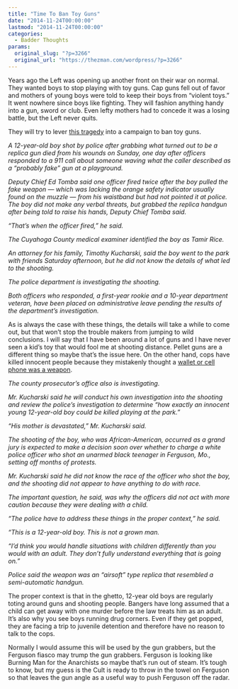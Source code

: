 ```yaml
---
title: "Time To Ban Toy Guns"
date: "2014-11-24T00:00:00"
lastmod: "2014-11-24T00:00:00"
categories:
  - Badder Thoughts
params:
  original_slug: "?p=3266"
  original_url: "https://thezman.com/wordpress/?p=3266"
---
```


Years ago the Left was opening up another front on their war on normal.
They wanted boys to stop playing with toy guns. Cap guns fell out of
favor and mothers of young boys were told to keep their boys from
“violent toys.” It went nowhere since boys like fighting. They will
fashion anything handy into a gun, sword or club. Even lefty mothers had
to concede it was a losing battle, but the Left never quits.

They will try to lever <a
href="http://www.toledoblade.com/State/2014/11/24/Cleveland-boy-with-fake-pistol-killed-by-police.html"
rel="noopener" target="_blank">this tragedy</a> into a campaign to ban
toy guns.

*A 12-year-old boy shot by police after grabbing what turned out to be a
replica gun died from his wounds on Sunday, one day after officers
responded to a 911 call about someone waving what the caller described
as a “probably fake” gun at a playground.*

*Deputy Chief Ed Tomba said one officer fired twice after the boy pulled
the fake weapon — which was lacking the orange safety indicator usually
found on the muzzle — from his waistband but had not pointed it at
police. The boy did not make any verbal threats, but grabbed the replica
handgun after being told to raise his hands, Deputy Chief Tomba said.*

*“That’s when the officer fired,” he said.*

*The Cuyahoga County medical examiner identified the boy as Tamir Rice.*

*An attorney for his family, Timothy Kucharski, said the boy went to the
park with friends Saturday afternoon, but he did not know the details of
what led to the shooting.*

*The police department is investigating the shooting.*

*Both officers who responded, a first-year rookie and a 10-year
department veteran, have been placed on administrative leave pending the
results of the department’s investigation.*

As is always the case with these things, the details will take a while
to come out, but that won’t stop the trouble makers from jumping to wild
conclusions. I will say that I have been around a lot of guns and I have
never seen a kid’s toy that would fool me at shooting distance. Pellet
guns are a different thing so maybe that’s the issue here. On the other
hand, cops have killed innocent people because they mistakenly thought a
<a href="http://en.wikipedia.org/wiki/Shooting_of_Amadou_Diallo"
rel="noopener" target="_blank">wallet or cell phone was a weapon</a>.

*The county prosecutor’s office also is investigating.*

*Mr. Kucharski said he will conduct his own investigation into the
shooting and review the police’s investigation to determine “how exactly
an innocent young 12-year-old boy could be killed playing at the park.”*

*“His mother is devastated,” Mr. Kucharski said.*

*The shooting of the boy, who was African-American, occurred as a grand
jury is expected to make a decision soon over whether to charge a white
police officer who shot an unarmed black teenager in Ferguson, Mo.,
setting off months of protests.*

*Mr. Kucharski said he did not know the race of the officer who shot the
boy, and the shooting did not appear to have anything to do with race.*

*The important question, he said, was why the officers did not act with
more caution because they were dealing with a child.*

*“The police have to address these things in the proper context,” he
said.*

*“This is a 12-year-old boy. This is not a grown man.*

*“I’d think you would handle situations with children differently than
you would with an adult. They don’t fully understand everything that is
going on.”*

*Police said the weapon was an “airsoft” type replica that resembled a
semi-automatic handgun.*

The proper context is that in the ghetto, 12-year old boys are regularly
toting around guns and shooting people. Bangers have long assumed that a
child can get away with one murder before the law treats him as an
adult. It’s also why you see boys running drug corners. Even if they get
popped, they are facing a trip to juvenile detention and therefore have
no reason to talk to the cops.

Normally I would assume this will be used by the gun grabbers, but the
Ferguson fiasco may trump the gun grabbers. Ferguson is looking like
Burning Man for the Anarchists so maybe that’s run out of steam. It’s
tough to know, but my guess is the Cult is ready to throw in the towel
on Ferguson so that leaves the gun angle as a useful way to push
Ferguson off the radar.
